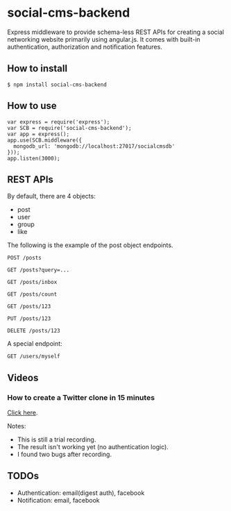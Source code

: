 social-cms-backend
==================

Express middleware to provide schema-less REST APIs for creating a social networking website primarily using angular.js. It comes with built-in authentication, authorization and notification features.

How to install
--------------

    $ npm install social-cms-backend

How to use
----------

    var express = require('express');
    var SCB = require('social-cms-backend');
    var app = express();
    app.use(SCB.middleware({
      mongodb_url: 'mongodb://localhost:27017/socialcmsdb'
    }));
    app.listen(3000);

REST APIs
---------

By default, there are 4 objects:
* post
* user
* group
* like

The following is the example of the post object endpoints.

    POST /posts

    GET /posts?query=...

    GET /posts/inbox

    GET /posts/count

    GET /posts/123

    PUT /posts/123

    DELETE /posts/123

A special endpoint:

    GET /users/myself

Videos
------

### How to create a Twitter clone in 15 minutes

<a href="http://dai-shi.github.io/social-cms-backend/ttyplay.html" target="_blank">Click here</a>.

Notes:
* This is still a trial recording.
* The result isn't working yet (no authentication logic).
* I found two bugs after recording.

TODOs
-----

* Authentication: email(digest auth), facebook
* Notification: email, facebook

